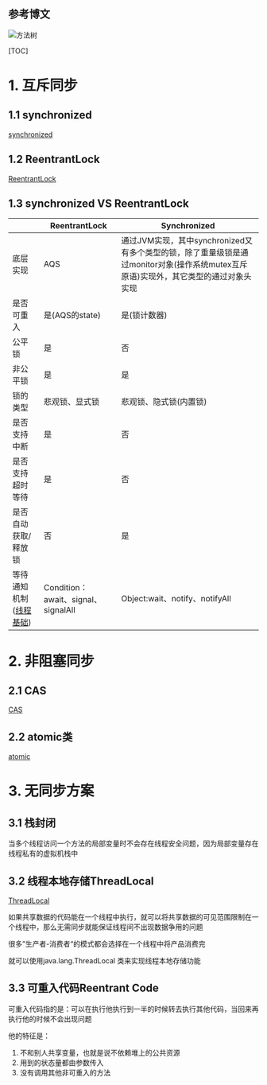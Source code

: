 ## 参考博文



![方法树](./pic/线程安全的实现方法_方法树.png)


[TOC]


# 1. 互斥同步
## 1.1 synchronized
[synchronized](./synchronized.md)


## 1.2 ReentrantLock
[ReentrantLock](./ReentrantLock.md)


## 1.3 synchronized VS ReentrantLock
||ReentrantLock|Synchronized
--|--|--|
底层实现|AQS|通过JVM实现，其中synchronized又有多个类型的锁，除了重量级锁是通过monitor对象(操作系统mutex互斥原语)实现外，其它类型的通过对象头实现
是否可重入|是(AQS的state)|是(锁计数器)
公平锁|是|否
非公平锁|是|是
锁的类型|悲观锁、显式锁|悲观锁、隐式锁(内置锁)
是否支持中断|是|否
是否支持超时等待|是|否
是否自动获取/释放锁|否|是
等待通知机制([线程基础](./线程基础.md))|Condition：await、signal、signalAll|Object:wait、notify、notifyAll




# 2. 非阻塞同步
## 2.1 CAS
[CAS](./CAS.md)

## 2.2 atomic类
[atomic](./atomic.md)


# 3. 无同步方案
## 3.1 栈封闭
当多个线程访问一个方法的局部变量时不会存在线程安全问题，因为局部变量存在线程私有的虚拟机栈中


## 3.2 线程本地存储ThreadLocal

[ThreadLocal](./ThreadLocal.md)

如果共享数据的代码能在一个线程中执行，就可以将共享数据的可见范围限制在一个线程中，那么无需同步就能保证线程间不出现数据争用的问题

很多”生产者-消费者“的模式都会选择在一个线程中将产品消费完

就可以使用java.lang.ThreadLocal 类来实现线程本地存储功能


## 3.3 可重入代码Reentrant Code
可重入代码指的是：可以在执行他执行到一半的时候转去执行其他代码，当回来再执行他的时候不会出现问题

他的特征是：
1. 不和别人共享变量，也就是说不依赖堆上的公共资源
2. 用到的状态量都由参数传入
3. 没有调用其他非可重入的方法